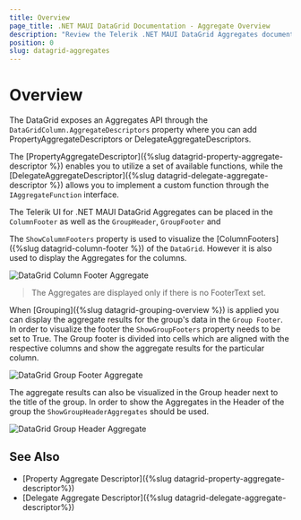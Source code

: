 ```yaml
---
title: Overview
page_title: .NET MAUI DataGrid Documentation - Aggregate Overview
description: "Review the Telerik .NET MAUI DataGrid Aggregates documentation article to learn more about all built in Aggregate functions you can use."
position: 0
slug: datagrid-aggregates
---
```


# Overview

The DataGrid exposes an Aggregates API through the `DataGridColumn.AggregateDescriptors` property where you can add PropertyAggregateDescriptors or DelegateAggregateDescriptors.

The [PropertyAggregateDescriptor]({%slug datagrid-property-aggregate-descriptor %}) enables you to utilize a set of available functions, while the [DelegateAggregateDescriptor]({%slug datagrid-delegate-aggregate-descriptor %}) allows you to implement a custom function through the `IAggregateFunction` interface.

The Telerik UI for .NET MAUI DataGrid Aggregates can be placed in the `ColumnFooter` as well as the `GroupHeader`, `GroupFooter` and 

The `ShowColumnFooters` property is used to visualize the [ColumnFooters]({%slug datagrid-column-footer %}) of the `DataGrid`. However it is also used to display the Aggregates for the columns.

![DataGrid Column Footer Aggregate](images/datagrid-column-footer-aggregate.png)

> The Aggregates are displayed only if there is no FooterText set.

When [Grouping]({%slug datagrid-grouping-overview %}) is applied you can display the aggregate results for the group's data in the `Group Footer`. In order to visualize the footer the `ShowGroupFooters` property needs to be set to True. The Group footer is divided into cells which are aligned with the respective columns and show the aggregate results for the particular column.

![DataGrid Group Footer Aggregate](images/datagrid-group-footer-aggregate.png)

The aggregate results can also be visualized in the Group header next to the title of the group. In order to show the Aggregates in the Header of the group the `ShowGroupHeaderAggregates` should be used.

![DataGrid Group Header Aggregate](images/datagrid-group-header-aggregate.png)

## See Also

- [Property Aggregate Descriptor]({%slug datagrid-property-aggregate-descriptor%})
- [Delegate Aggregate Descriptor]({%slug datagrid-delegate-aggregate-descriptor%})